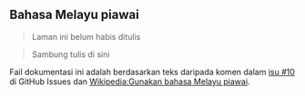 ---
---

## Bahasa Melayu piawai

> Laman ini belum habis ditulis

> Sambung tulis di sini

Fail dokumentasi ini adalah berdasarkan teks daripada komen
dalam [isu #10][#10] di GitHub Issues dan [Wikipedia:Gunakan bahasa Melayu piawai][msw].


  [#10]: https://github.com/kmubiin/suaikata/issues/10
  [msw]: https://ms.wikipedia.org/wiki/Wikipedia:Gunakan_bahasa_Melayu_piawai
